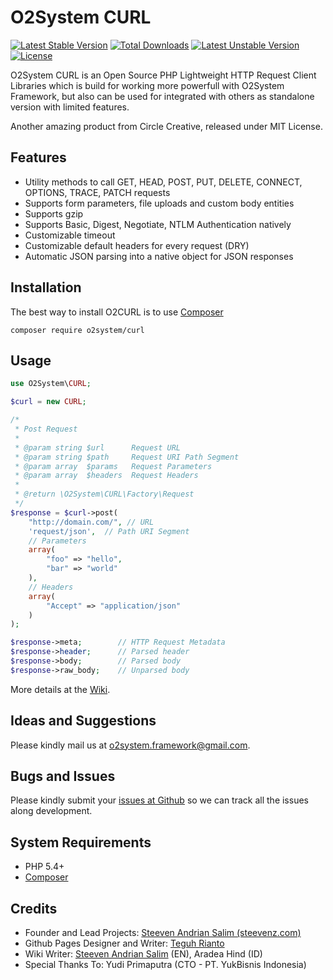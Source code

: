 O2System CURL
=====
[![Latest Stable Version](https://poser.pugx.org/o2system/o2curl/v/stable)](https://packagist.org/packages/o2system/o2curl) [![Total Downloads](https://poser.pugx.org/o2system/o2curl/downloads)](https://packagist.org/packages/o2system/o2curl) [![Latest Unstable Version](https://poser.pugx.org/o2system/o2curl/v/unstable)](https://packagist.org/packages/o2system/o2curl) [![License](https://poser.pugx.org/o2system/o2curl/license)](https://packagist.org/packages/o2system/o2curl)

O2System CURL is an Open Source PHP Lightweight HTTP Request Client Libraries which is build for working more powerfull with O2System Framework, but also can be used for integrated with others as standalone version with limited features.

Another amazing product from Circle Creative, released under MIT License.

Features
--------
- Utility methods to call GET, HEAD, POST, PUT, DELETE, CONNECT, OPTIONS, TRACE, PATCH requests
- Supports form parameters, file uploads and custom body entities
- Supports gzip
- Supports Basic, Digest, Negotiate, NTLM Authentication natively
- Customizable timeout
- Customizable default headers for every request (DRY)
- Automatic JSON parsing into a native object for JSON responses

Installation
------------
The best way to install O2CURL is to use [Composer](http://getcomposer.org)
```
composer require o2system/curl
```

Usage
-----
```php
use O2System\CURL;

$curl = new CURL;

/*
 * Post Request
 *
 * @param string $url      Request URL
 * @param string $path     Request URI Path Segment
 * @param array  $params   Request Parameters
 * @param array  $headers  Request Headers
 *
 * @return \O2System\CURL\Factory\Request
 */
$response = $curl->post(
    "http://domain.com/", // URL
    'request/json',  // Path URI Segment
    // Parameters
    array(
        "foo" => "hello", 
        "bar" => "world"
    ), 
    // Headers
    array(
        "Accept" => "application/json"
    )
);

$response->meta;        // HTTP Request Metadata
$response->header;      // Parsed header
$response->body;        // Parsed body
$response->raw_body;    // Unparsed body
```

More details at the [Wiki](http://github.com/circlecreative/o2curl/wiki).

Ideas and Suggestions
---------------------
Please kindly mail us at [o2system.framework@gmail.com](mailto:o2system.framework@gmail.com).

Bugs and Issues
---------------
Please kindly submit your [issues at Github](https://github.com/o2system/curl/issues) so we can track all the issues along development.

System Requirements
-------------------
- PHP 5.4+
- [Composer](http://getcomposer.org)

Credits
-------
* Founder and Lead Projects: [Steeven Andrian Salim (steevenz.com)](http://steevenz.com)
* Github Pages Designer and Writer: [Teguh Rianto](http://teguhrianto.tk)
* Wiki Writer: [Steeven Andrian Salim](http://steevenz.com) (EN), Aradea Hind (ID)
* Special Thanks To: Yudi Primaputra (CTO - PT. YukBisnis Indonesia)
